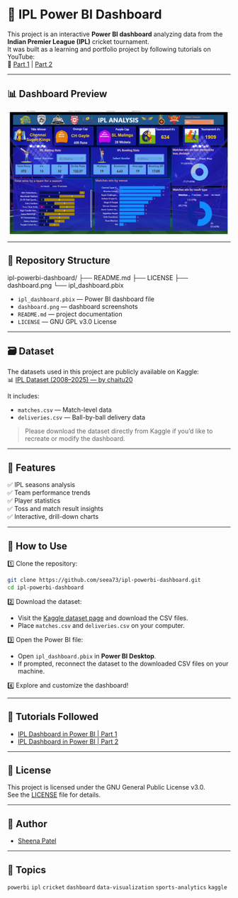 # 🏏 IPL Power BI Dashboard

This project is an interactive **Power BI dashboard** analyzing data from the **Indian Premier League (IPL)** cricket tournament.  
It was built as a learning and portfolio project by following tutorials on YouTube:  
🎥 [Part 1](https://youtu.be/CwsMbz_CF4o) | [Part 2](https://youtu.be/kfTVbJb9yIE)

---

## 📊 Dashboard Preview

![Dashboard Screenshot](dashboard.png)



---

## 📂 Repository Structure

ipl-powerbi-dashboard/
├── README.md
├── LICENSE
├── dashboard.png
└── ipl_dashboard.pbix

- `ipl_dashboard.pbix` — Power BI dashboard file
- `dashboard.png` — dashboard screenshots
- `README.md` — project documentation
- `LICENSE` — GNU GPL v3.0 License

---

## 🗃️ Dataset

The datasets used in this project are publicly available on Kaggle:  
📊 [IPL Dataset (2008–2025) — by chaitu20](https://www.kaggle.com/datasets/chaitu20/ipl-dataset2008-2025)

It includes:
- `matches.csv` — Match-level data
- `deliveries.csv` — Ball-by-ball delivery data

> Please download the dataset directly from Kaggle if you’d like to recreate or modify the dashboard.

---

## 🚀 Features

✅ IPL seasons analysis  
✅ Team performance trends  
✅ Player statistics  
✅ Toss and match result insights  
✅ Interactive, drill-down charts

---

## 📖 How to Use

1️⃣ Clone the repository:
```bash
git clone https://github.com/seea73/ipl-powerbi-dashboard.git
cd ipl-powerbi-dashboard
```

2️⃣ Download the dataset:
- Visit the [Kaggle dataset page](https://www.kaggle.com/datasets/chaitu20/ipl-dataset2008-2025) and download the CSV files.
- Place `matches.csv` and `deliveries.csv` on your computer.

3️⃣ Open the Power BI file:
- Open `ipl_dashboard.pbix` in **Power BI Desktop**.
- If prompted, reconnect the dataset to the downloaded CSV files on your machine.

4️⃣ Explore and customize the dashboard!

---

## 🎥 Tutorials Followed

- [IPL Dashboard in Power BI | Part 1](https://youtu.be/CwsMbz_CF4o)  
- [IPL Dashboard in Power BI | Part 2](https://youtu.be/kfTVbJb9yIE)

---

## 📝 License

This project is licensed under the GNU General Public License v3.0.  
See the [LICENSE](LICENSE) file for details.

---

## 👤 Author

- [Sheena Patel](https://github.com/seea73)

---

## 🔖 Topics

`powerbi` `ipl` `cricket` `dashboard` `data-visualization` `sports-analytics` `kaggle`
